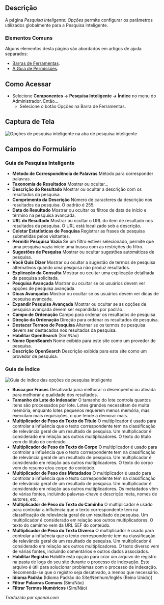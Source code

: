 <!-- Filename: Help4.x:Smart_Search:_Options / Display title: Pesquisa Inteligente: Opções -->

## Descrição

A página *Pesquisa Inteligente: Opções* permite configurar os parâmetros utilizados globalmente para a Pesquisa Inteligente.

### Elementos Comuns

Alguns elementos desta página são abordados em artigos de ajuda separados:

* [Barras de Ferramentas](jdocmanual?article=help/common-elements/toolbars).
* [A Guia de Permissões](jdocmanual?article=help/common-elements/edit-permissions).

## Como Acessar

- Selecione **Componentes → Pesquisa Inteligente → Índice** no menu
  do Administrador. Então...
  - Selecione o botão Opções na Barra de Ferramentas.

## Captura de Tela

![Opções de pesquisa inteligente na aba de pesquisa inteligente](../../../pt/images/smart-search/smart-search-options-smart-search-tab.png)

## Campos do Formulário

### Guia de Pesquisa Inteligente

- **Método de Correspondência de Palavras** Método para corresponder palavras.
- **Taxonomia de Resultados** Mostrar ou ocultar...
- **Descrição do Resultado** Mostrar ou ocultar a descrição com os resultados da pesquisa.
- **Comprimento da Descrição** Número de caracteres da descrição nos resultados da pesquisa. O padrão é 255.
- **Data do Resultado** Mostrar ou ocultar os filtros de data de início e término na pesquisa avançada.
- **URL do Resultado** Mostrar ou ocultar o URL do item de resultado nos resultados da pesquisa. O URL está localizado sob a descrição.
- **Coletar Estatísticas de Pesquisa** Registrar as frases de pesquisa submetidas pelos visitantes.
- **Permitir Pesquisa Vazia** Se um filtro estiver selecionado, permite que uma pesquisa vazia inicie uma busca com as restrições do filtro.
- **Sugestões de Pesquisa** Mostrar ou ocultar sugestões automáticas de pesquisa.
- **Você Quis Dizer** Mostrar ou ocultar a sugestão de termos de pesquisa alternativos quando uma pesquisa não produz resultados.
- **Explicação da Consulta** Mostrar ou ocultar uma explicação detalhada da pesquisa solicitada.
- **Pesquisa Avançada** Mostrar ou ocultar se os usuários devem ver opções de pesquisa avançada.
- **Dicas Avançadas** Mostrar ou ocultar se os usuários devem ver dicas de pesquisa avançada.
- **Expandir Pesquisa Avançada** Mostrar ou ocultar se as opções de pesquisa avançada devem ser expandidas por padrão.
- **Campo de Ordenação** Campo para ordenar os resultados de pesquisa.
- **Direção da Ordenação** Direção para ordenar os resultados de pesquisa.
- **Destacar Termos de Pesquisa** Alternar se os termos de pesquisa devem ser destacados nos resultados da pesquisa.
- **Habilitar OpenSearch** (Sim/Não)
- **Nome OpenSearch** Nome exibido para este site como um provedor de pesquisa.
- **Descrição OpenSearch** Descrição exibida para este site como um provedor de pesquisa.

### Guia de Índice

![Guia de índice das opções de pesquisa inteligente](../../../pt/images/smart-search/smart-search-options-index-tab.png)

- **Busca por Frases** Desativada para melhorar o desempenho ou ativada para melhorar a qualidade dos resultados.
- **Tamanho do Lote do Indexador** O tamanho do lote controla quantos itens são processados por lote. Lotes grandes necessitam de muita memória, enquanto lotes pequenos requerem menos memória, mas executam mais requisições, o que tende a demorar mais.
- **Multiplicador de Peso do Texto do Título** O multiplicador é usado para controlar a influência que o texto correspondente tem na classificação de relevância geral de um resultado de pesquisa. Um multiplicador é considerado em relação aos outros multiplicadores. O texto do título vem do título do conteúdo.
- **Multiplicador de Peso do Texto do Corpo** O multiplicador é usado para controlar a influência que o texto correspondente tem na classificação de relevância geral de um resultado de pesquisa. Um multiplicador é considerado em relação aos outros multiplicadores. O texto do corpo vem do resumo e/ou corpo do conteúdo.
- **Multiplicador de Peso dos Metadados** O multiplicador é usado para controlar a influência que o texto correspondente tem na classificação de relevância geral de um resultado de pesquisa. Um multiplicador é considerado em relação aos outros multiplicadores. Os metadados vêm de várias fontes, incluindo palavras-chave e descrição meta, nomes de autores, etc.
- **Multiplicador de Peso do Texto do Caminho** O multiplicador é usado para controlar a influência que o texto correspondente tem na classificação de relevância geral de um resultado de pesquisa. Um multiplicador é considerado em relação aos outros multiplicadores. O texto do caminho vem da URL SEF do conteúdo.
- **Multiplicador de Peso do Texto Diverso** O multiplicador é usado para controlar a influência que o texto correspondente tem na classificação de relevância geral de um resultado de pesquisa. Um multiplicador é considerado em relação aos outros multiplicadores. O texto diverso vem de várias fontes, incluindo comentários e outros dados associados.
- **Habilitar Registro** Habilite esta opção para criar um arquivo de registro na pasta de logs do seu site durante o processo de indexação. Este arquivo é útil para solucionar problemas com o processo de indexação. Recomenda-se que o registro seja desativado, a menos que necessário.
- **Idioma Padrão** (Idioma Padrão do Site/Nenhum/Inglês (Reino Unido))
- **Filtrar Palavras Comuns** (Sim/Não)
- **Filtrar Termos Numéricos** (Sim/Não)

*Traduzido por openai.com*

